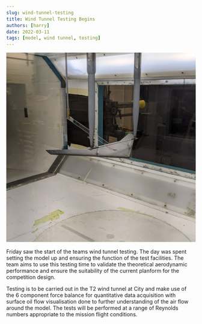 ```yaml
---
slug: wind-tunnel-testing
title: Wind Tunnel Testing Begins 
authors: [harry]
date: 2022-03-11
tags: [model, wind tunnel, testing]
---
```


![](./images/tunnel_test.jpg)

Friday saw the start of the teams wind tunnel testing. The day was spent setting the model up and ensuring the function of the test facilities. The team aims to use this testing time to validate the theoretical aerodynamic performance and ensure the suitability of the current planform for the competition design.

<!-- truncate -->

Testing is to be carried out in the T2 wind tunnel at City and make use of the 6 component force balance for quantitative data acquisition with surface oil flow visualisation done to further understanding of the air flow around the model. The tests will be performed at a range of Reynolds numbers appropriate to the mission flight conditions.